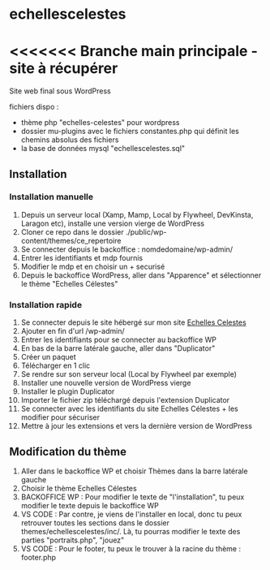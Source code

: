 # echellescelestes

<<<<<<<
Branche main principale - site à récupérer
=======
Site web final sous WordPress

fichiers dispo :
- thème php "echelles-celestes" pour wordpress
- dossier mu-plugins avec le fichiers constantes.php qui définit les chemins absolus des fichiers
- la base de données mysql "echellescelestes.sql"



## Installation

### Installation manuelle
1. Depuis un serveur local (Xamp, Mamp, Local by Flywheel, DevKinsta, Laragon etc), installe une version vierge de WordPress
2. Cloner ce repo dans le dossier ./public/wp-content/themes/ce_repertoire
3. Se connecter depuis le backoffice : nomdedomaine/wp-admin/
4. Entrer les identifiants et mdp fournis
5. Modifier le mdp et en choisir un + securisé
6. Depuis le backoffice WordPress, aller dans "Apparence" et sélectionner le thème "Echelles Célestes"


### Installation rapide
1. Se connecter depuis le site hébergé sur mon site [Echelles Celestes](https://echelles-celestes.vriessa.com)
2. Ajouter en fin d'url /wp-admin/
3. Entrer les identifiants pour se connecter au backoffice WP
4. En bas de la barre latérale gauche, aller dans "Duplicator"
5. Créer un paquet
6. Télécharger en 1 clic
7. Se rendre sur son serveur local (Local by Flywheel par exemple)
8. Installer une nouvelle version de WordPress vierge
9. Installer le plugin Duplicator
10. Importer le fichier zip téléchargé depuis l'extension Duplicator
11. Se connecter avec les identifiants du site Echelles Célestes + les modifier pour sécuriser
12. Mettre à jour les extensions et vers la dernière version de WordPress


## Modification du thème
1. Aller dans le backoffice WP et choisir Thèmes dans la barre latérale gauche
2. Choisir le thème Echelles Célestes
3. BACKOFFICE WP : Pour modifier le texte de "l'installation", tu peux modifier le texte depuis le backoffice WP
4. VS CODE : Par contre, je viens de l'installer en local, donc tu peux retrouver toutes les sections dans le dossier themes/echellescelestes/inc/. Là, tu pourras modifier le texte des parties "portraits.php", "jouez"
5. VS CODE : Pour le footer, tu peux le trouver à la racine du thème : footer.php 


